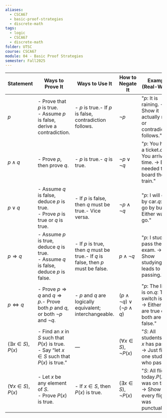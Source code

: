 ```yaml
---
aliases:
  - CSCA67
  - basic-proof-strategies
  - discrete-math
tags:
  - logic
  - CSCA67
  - discrete-math
folder: UTSC
course: CSCA67
module: 04 - Basic Proof Strategies
semester: Fall2025
---
```

| **Statement**             | **Ways to Prove It**                                                                                       | **Ways to Use It**                                                                 | **How to Negate It**                       | **Example (Real-World)**                                                                             |
| ------------------------- | ---------------------------------------------------------------------------------------------------------- | ---------------------------------------------------------------------------------- | ------------------------------------------ | ---------------------------------------------------------------------------------------------------- |
| $p$                       | - Prove that $p$ is true.<br>- Assume $p$ is false, derive a contradiction.                                | - $p$ is true.- If $p$ is false, contradiction follows.                            | $\lnot p$                                  | "$p$: It is raining. $\rightarrow$ Show it actually rains or contradiction follows."                 |
| $p \land q$               | - Prove $p$, then prove $q$.                                                                               | - $p$ is true.- $q$ is true.                                                       | $\lnot p \lor \lnot q$                     | "$p$: You have a ticket.$q$: You arrive on time. $\rightarrow$ Both needed to board the train."      |
| $p \lor q$                | - Assume $q$ is false, deduce $p$ is true.<br>- Prove $p$ is true or $q$ is true.                          | - If $p$ is false, then $q$ must be true.- Vice versa.                             | $\lnot p \land \lnot q$                    | "$p$: I will go by car.$q$: I will go by bus. $\rightarrow$  Either way, I go."                      |
| $p \Rightarrow q$         | - Assume $p$ is true, deduce $q$ is true.<br>- Assume $q$ is false, deduce $p$ is false.                   | - If $p$ is true, then $q$ must be true.- If $q$ is false, then $p$ must be false. | $p \land \lnot q$                          | "$p$: I study.$q$: I pass the exam. $\rightarrow$  Show studying leads to passing."                  |
| $p \Leftrightarrow q$     | - Prove $p \Rightarrow q$ and $q \Rightarrow p$.- Prove both $p$ and $q$, or both $\lnot p$ and $\lnot q$. | - $p$ and $q$ are logically equivalent; interchangeable.                           | $(p \land \lnot q) \lor (\lnot p \land q)$ | "$p$: The light is on.$q$: The switch is up. $\rightarrow$  Either both are true or both are false." |
| $(\exists x \in S), P(x)$ | - Find an $x$ in $S$ such that $P(x)$ is true.<br>- Say “let $x \in S$ such that $P(x)$ is true.”          | —                                                                                  | $(\forall x \in S), \lnot P(x)$            | "$S$: All students.$P(x)$: $x$ has passed. $\rightarrow$  Just find one student who passed."         |
| $(\forall x \in S), P(x)$ | - Let $x$ be any element of $S$.<br>- Prove $P(x)$ is true.                                                | - If $x \in S$, then $P(x)$ is true.                                               | $(\exists x \in S), \lnot P(x)$            | "$S$: All flights today.$P(x)$: $x$ was on time. $\rightarrow$  Show every flight was punctual."     |
